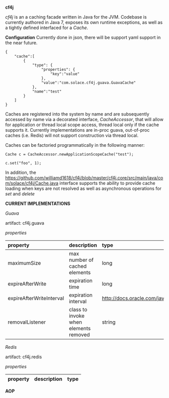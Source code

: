 __cf4j__

_cf4j_ is an a caching facade written in Java for the JVM.
Codebase is currently authored in Java 7, exposes its own runtime exceptions,
as well as a tightly defined interfaced for a _Cache_. 

__Configuration__
Currently done in json, there will be support yaml support in the near future.

```
{
	"cache":[
		{
			"type": {
				"properties": {
					"key":"value"
				},
				"value":"com.solace.cf4j.guava.GuavaCache"
			},
			"name":"test"
		}
	]
}
```

Caches are registered into the system by name and are subsequently accessed by 
name via a decorated interface, _CacheAccessor_, that will allow for application or thread
local scope access, thread local only if the cache supports it.  Currently implementations
are in-proc guava, out-of-proc caches (i.e. Redis) will not support construction via 
thread local.

Caches can be factoried programmatically in the following manner:

```
Cache c = CacheAccessor.newApplicationScopeCache("test");

c.set("foo", 1);
```

In addition, the https://github.com/williamd1618/cf4j/blob/master/cf4j.core/src/main/java/com/solace/cf4j/Cache.java 
interface supports the ability to provide cache loading when keys are not resolved as well 
as asynchronous operations for _set_ and _delete_

__CURRENT IMPLEMENTATIONS__

_Guava_

artifact: cf4j.guava

_properties_

| property  | description  | type |
| :------------ | :---------------| :-----|
| maximumSize | max number of cached elements | long |
| expireAfterWrite | expiration time |   long |
| expireAfterWriteInterval | expiration interval | http://docs.oracle.com/javase/7/docs/api/java/util/concurrent/TimeUnit.html |
| removalListener | class to invoke when elements removed | string |


_Redis_

artifact: cf4j.redis

_properties_

| property  | description  | type |
| :------------ |:---------------| :-----|



__AOP__